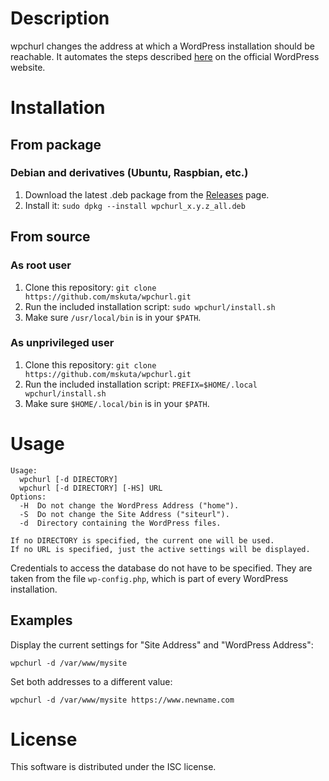 # Description

wpchurl changes the address at which a WordPress installation should be reachable. It automates the steps described [here](https://wordpress.org/support/article/changing-the-site-url/#changing-the-url-directly-in-the-database "Changing the URL directly in the database") on the official WordPress website.


# Installation

## From package

### Debian and derivatives (Ubuntu, Raspbian, etc.)

1. Download the latest .deb package from the [Releases](https://github.com/mskuta/wpchurl/releases/latest) page.
2. Install it: `sudo dpkg --install wpchurl_x.y.z_all.deb`

## From source

### As root user

1. Clone this repository: `git clone https://github.com/mskuta/wpchurl.git`
2. Run the included installation script: `sudo wpchurl/install.sh`
3. Make sure `/usr/local/bin` is in your `$PATH`.

### As unprivileged user

1. Clone this repository: `git clone https://github.com/mskuta/wpchurl.git`
2. Run the included installation script: `PREFIX=$HOME/.local wpchurl/install.sh`
3. Make sure `$HOME/.local/bin` is in your `$PATH`.


# Usage

```
Usage:
  wpchurl [-d DIRECTORY]
  wpchurl [-d DIRECTORY] [-HS] URL
Options:
  -H  Do not change the WordPress Address ("home").
  -S  Do not change the Site Address ("siteurl").
  -d  Directory containing the WordPress files.

If no DIRECTORY is specified, the current one will be used.
If no URL is specified, just the active settings will be displayed.
```

Credentials to access the database do not have to be specified. They are taken from the file `wp-config.php`, which is part of every WordPress installation.

## Examples

Display the current settings for "Site Address" and "WordPress Address":
```shell
wpchurl -d /var/www/mysite
```

Set both addresses to a different value:
```shell
wpchurl -d /var/www/mysite https://www.newname.com
```


# License

This software is distributed under the ISC license.


